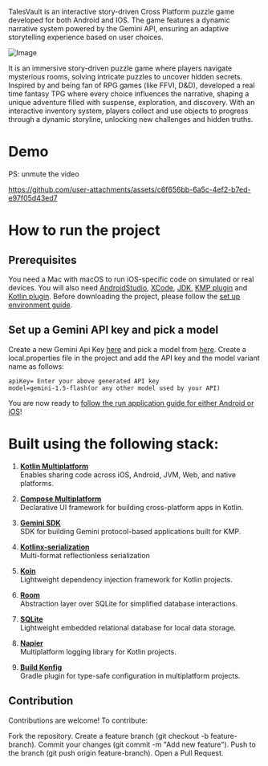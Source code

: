 TalesVault is an interactive story-driven Cross Platform puzzle game developed for both Android and IOS. The game features a dynamic narrative system powered by the Gemini API, ensuring an adaptive storytelling experience based on user choices.

![Image](https://github.com/user-attachments/assets/3b97eb9b-21b3-4009-96c0-62ab8a646b0f)

It is an immersive story-driven puzzle game where players navigate mysterious rooms, solving intricate puzzles to uncover hidden secrets. Inspired by and being fan of RPG games (like FFVI, D&D), developed a real time fantasy TPG where every choice influences the narrative, shaping a unique adventure filled with suspense, exploration, and discovery. With an interactive inventory system, players collect and use objects to progress through a dynamic storyline, unlocking new challenges and hidden truths.
# Demo
PS: unmute the video

https://github.com/user-attachments/assets/c6f656bb-6a5c-4ef2-b7ed-e97f05d43ed7

# How to run the project

## Prerequisites

You need a Mac with macOS to run iOS-specific code on simulated or real devices. You will also need [AndroidStudio](https://developer.android.com/studio), [XCode](https://developer.apple.com/xcode/), [JDK](https://www.oracle.com/java/technologies/downloads/?er=221886), [KMP plugin](https://kotlinlang.org/docs/multiplatform-plugin-releases.html) and [Kotlin plugin](https://kotlinlang.org/docs/releases.html#update-to-a-new-release). Before downloading the project, please follow the [set up environment guide](https://www.jetbrains.com/help/kotlin-multiplatform-dev/multiplatform-create-first-app.html#set-up-the-environment).

## Set up a Gemini API key and pick a model

Create a new Gemini Api Key [here](https://aistudio.google.com/) and pick a model from [here](https://ai.google.dev/gemini-api/docs/models/gemini). Create a local.properties file in the project and add the API key and the model variant name as follows:

```
apiKey= Enter your above generated API key
model=gemini-1.5-flash(or any other model used by your API)
```

You are now ready to [follow the run application guide for either Android or iOS](https://www.jetbrains.com/help/kotlin-multiplatform-dev/multiplatform-create-first-app.html#run-your-application)!

# Built using the following stack:


1. **[Kotlin Multiplatform](https://kotlinlang.org/docs/multiplatform.html)**  
   Enables sharing code across iOS, Android, JVM, Web, and native platforms.  

2. **[Compose Multiplatform](https://www.jetbrains.com/lp/compose-multiplatform/)**  
   Declarative UI framework for building cross-platform apps in Kotlin.  

3. **[Gemini SDK](https://github.com/PatilShreyas/generative-ai-kmp/tree/main)**  
   SDK for building Gemini protocol-based applications built for KMP. 

4. **[Kotlinx-serialization](https://github.com/Kotlin/kotlinx.serialization)**  
   Multi-format reflectionless serialization

5. **[Koin](https://insert-koin.io/docs/reference/koin-mp/kmp/)**  
   Lightweight dependency injection framework for Kotlin projects.  

6. **[Room](https://developer.android.com/kotlin/multiplatform/room)**  
   Abstraction layer over SQLite for simplified database interactions.  

7. **[SQLite](https://developer.android.com/kotlin/multiplatform/sqlite)**  
   Lightweight embedded relational database for local data storage.  

8. **[Napier](https://github.com/AAkira/Napier)**  
   Multiplatform logging library for Kotlin projects.  

9. **[Build Konfig](https://github.com/yshrsmz/BuildKonfig)**  
   Gradle plugin for type-safe configuration in multiplatform projects.

## Contribution
Contributions are welcome! To contribute:

Fork the repository.
Create a feature branch (git checkout -b feature-branch).
Commit your changes (git commit -m "Add new feature").
Push to the branch (git push origin feature-branch).
Open a Pull Request.
